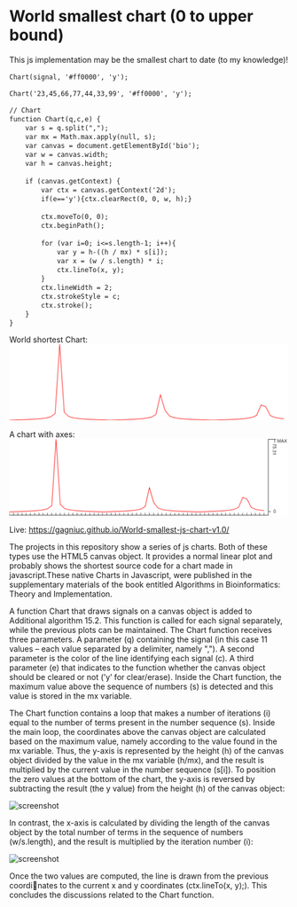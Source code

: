 # World smallest chart (0 to upper bound)

This js implementation may be the smallest chart to date (to my knowledge)!
```
Chart(signal, '#ff0000', 'y');
```

```
Chart('23,45,66,77,44,33,99', '#ff0000', 'y');
```


```
// Chart
function Chart(q,c,e) {
    var s = q.split(",");
    var mx = Math.max.apply(null, s);
    var canvas = document.getElementById('bio');
    var w = canvas.width;
    var h = canvas.height;
    
    if (canvas.getContext) {
        var ctx = canvas.getContext('2d');
        if(e=='y'){ctx.clearRect(0, 0, w, h);}
 
        ctx.moveTo(0, 0);
        ctx.beginPath();
        
        for (var i=0; i<=s.length-1; i++){
            var y = h-((h / mx) * s[i]);
            var x = (w / s.length) * i;
            ctx.lineTo(x, y);
        }
        ctx.lineWidth = 2;
        ctx.strokeStyle = c;
        ctx.stroke();
    }
}
```

World shortest Chart:
<kbd><img src="https://github.com/Gagniuc/World-smallest-js-chart-v1.0/blob/main/img/shortest_chart.png?raw=true"></kbd>

A chart with axes:
<kbd><img src="https://github.com/Gagniuc/World-smallest-js-chart-v1.0/blob/main/img/chart-axes.png?raw=true"></kbd>



Live: https://gagniuc.github.io/World-smallest-js-chart-v1.0/

The projects in this repository show a series of js charts. Both of these types use the HTML5 canvas object. It provides a normal linear plot and probably shows the shortest source code for a chart made in javascript.These native Charts in Javascript, were published in the supplementary materials of the book entitled Algorithms in Bioinformatics: Theory and Implementation.

A function Chart that draws signals on a canvas object is added to Additional
algorithm 15.2. This function is called for each signal separately, while the
previous plots can be maintained. The Chart function receives three parameters.
A parameter (q) containing the signal (in this case 11 values – each value
separated by a delimiter, namely ","). A second parameter is the color of the line
identifying each signal (c). A third parameter (e) that indicates to the function
whether the canvas object should be cleared or not (’y’ for clear/erase). Inside
the Chart function, the maximum value above the sequence of numbers (s) is
detected and this value is stored in the mx variable.

The Chart function contains
a loop that makes a number of iterations (i) equal to the number of terms
present in the number sequence (s). Inside the main loop, the coordinates
above the canvas object are calculated based on the maximum value, namely
according to the value found in the mx variable. Thus, the y-axis is represented
by the height (h) of the canvas object divided by the value in the mx variable
(h/mx), and the result is multiplied by the current value in the number sequence
(s[i]). To position the zero values at the bottom of the chart, the y-axis is
reversed by subtracting the result (the y value) from the height (h) of the canvas
object:

![screenshot](https://github.com/Gagniuc/World-smallest-chart/blob/main/img/x.png?raw=true)

In contrast, the x-axis is calculated by dividing the length of the canvas object by
the total number of terms in the sequence of numbers (w/s.length), and the
result is multiplied by the iteration number (i):

![screenshot](https://github.com/Gagniuc/World-smallest-chart/blob/main/img/y.png?raw=true)

Once the two values are computed, the line is drawn from the previous coordinates to the current x and y coordinates (ctx.lineTo(x, y);). This concludes
the discussions related to the Chart function.





